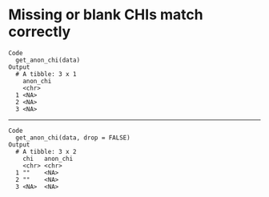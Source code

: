 # Missing or blank CHIs match correctly

    Code
      get_anon_chi(data)
    Output
      # A tibble: 3 x 1
        anon_chi
        <chr>   
      1 <NA>    
      2 <NA>    
      3 <NA>    

---

    Code
      get_anon_chi(data, drop = FALSE)
    Output
      # A tibble: 3 x 2
        chi   anon_chi
        <chr> <chr>   
      1 ""    <NA>    
      2 ""    <NA>    
      3 <NA>  <NA>    

